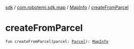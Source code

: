 [sdk](../../index.md) / [com.robotemi.sdk.map](../index.md) / [MapInfo](index.md) / [createFromParcel](./create-from-parcel.md)

# createFromParcel

`fun createFromParcel(parcel: `[`Parcel`](https://developer.android.com/reference/android/os/Parcel.html)`): `[`MapInfo`](index.md)